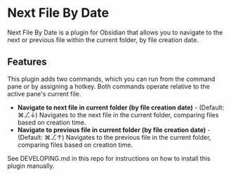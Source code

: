 # Next File By Date

Next File By Date is a plugin for Obsidian that allows you to navigate to the next or previous file within the current folder, by file creation date.

## Features
This plugin adds two commands, which you can run from the command pane or by assigning a hotkey. Both commands operate relative to the active pane's current file.
- **Navigate to next file in current folder (by file creation date)** - (Default: ⌘⎇↓) Navigates to the next file in the current folder, comparing files based on creation time.
- **Navigate to previous file in current folder (by file creation date)** - (Default: ⌘⎇↑) Navigates to the previous file in the current folder, comparing files based on creation time.

See DEVELOPING.md in this repo for instructions on how to install this plugin manually.